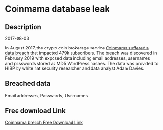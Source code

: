 # Coinmama database leak

## Description

2017-08-03

In August 2017, the crypto coin brokerage service <a href="https://cointelegraph.com/news/major-crypto-brokerage-coinmama-reports-450-000-users-affected-by-data-breach" target="_blank" rel="noopener">Coinmama suffered a data breach</a> that impacted 479k subscribers. The breach was discovered in February 2019 with exposed data including email addresses, usernames and passwords stored as MD5 WordPress hashes. The data was provided to HIBP by white hat security researcher and data analyst Adam Davies.

## Breached data

Email addresses, Passwords, Usernames

## Free download Link

[Coinmama breach Free Download Link](https://link-to.net/1229997/528.946156868314/dynamic/?r=aHR0cHM6Ly93d3cubWVkaWFmaXJlLmNvbS92aWV3L0xjeWpnbE1RSkRzTDhNci9jb2lubWFtYS5jb20vZmlsZQ==)